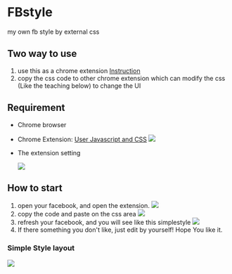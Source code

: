 # FBstyle
my own fb style by external css

## Two way to use
1.  use this as a chrome extension [Instruction](chromeExtension/chromeExtension.md)
2.  copy the css code to other chrome extension which can modify the css (Like the teaching below) to change the UI 

## Requirement
-   Chrome browser
-   Chrome Extension: [User Javascript and CSS](https://chrome.google.com/webstore/detail/user-javascript-and-css/nbhcbdghjpllgmfilhnhkllmkecfmpld)
    ![](https://i.imgur.com/cOjisSg.png)
-   The extension setting

    ![](https://i.imgur.com/eRnnbet.png)

## How to start
1.  open your facebook, and open the extension.
    ![](https://i.imgur.com/wl1NdbV.png)
2.  copy the code and paste on the css area
    ![](https://i.imgur.com/4wQnDai.png)
3.  refresh your facebook, and you will see like this
    simplestyle
    ![](https://i.imgur.com/fm7CxvF.png)
4.  If there something you don't like, just edit by yourself!
    Hope You like it.


### Simple Style layout
![](https://i.imgur.com/fm7CxvF.png)
